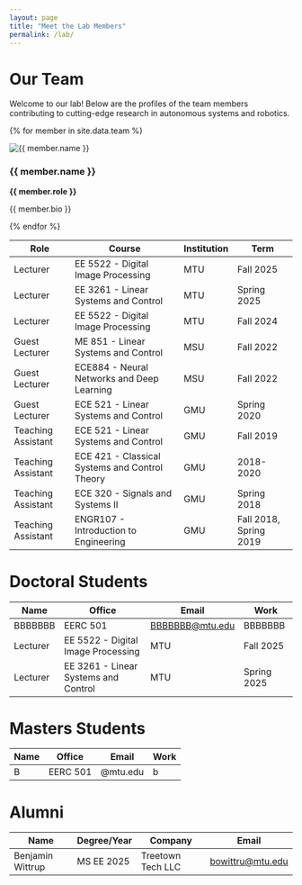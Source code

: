 ```yaml
---
layout: page
title: "Meet the Lab Members"
permalink: /lab/
---
```


# Our Team

Welcome to our lab! Below are the profiles of the team members contributing to cutting-edge research in autonomous systems and robotics.

{% for member in site.data.team %}
  <div class="team-member">
    <img src="{{ '/images/' | append: member.image }}" alt="{{ member.name }}" class="team-member-image" />
    <h3>{{ member.name }}</h3>
    <p><strong>{{ member.role }}</strong></p>
    <p>{{ member.bio }}</p>
  </div>
{% endfor %}


| Role            | Course                                        | Institution | Term               |
|-----------------|-----------------------------------------------|-------------|--------------------|
| Lecturer  | EE 5522 - Digital Image Processing           | MTU         | Fall 2025          |
| Lecturer  | EE 3261 - Linear Systems and Control         | MTU         | Spring 2025        |
| Lecturer  | EE 5522 - Digital Image Processing           | MTU         | Fall 2024          |
| Guest Lecturer  | ME 851 - Linear Systems and Control           | MSU         | Fall 2022          |
| Guest Lecturer  | ECE884 - Neural Networks and Deep Learning    | MSU         | Fall 2022          |
| Guest Lecturer  | ECE 521 - Linear Systems and Control          | GMU         | Spring 2020        |
| Teaching Assistant | ECE 521 - Linear Systems and Control        | GMU         | Fall 2019          |
| Teaching Assistant | ECE 421 - Classical Systems and Control Theory | GMU     | 2018-2020          |
| Teaching Assistant | ECE 320 - Signals and Systems II           | GMU         | Spring 2018        |
| Teaching Assistant | ENGR107 - Introduction to Engineering       | GMU         | Fall 2018, Spring 2019 |

Doctoral Students
======

| Name            | Office                                   | Email       | Work               |
|-----------------|------------------------------------------|-------------|--------------------|
| BBBBBBB   | EERC 501           |  BBBBBBB@mtu.edu       | BBBBBBB          |
| Lecturer  | EE 5522 - Digital Image Processing           | MTU         | Fall 2025          |
| Lecturer  | EE 3261 - Linear Systems and Control         | MTU         | Spring 2025        |

Masters Students
======

| Name            | Office                                   | Email       | Work               |
|-----------------|------------------------------------------|-------------|--------------------|
| B  | EERC 501           |  @mtu.edu       | b          |

Alumni
======

| Name            | Degree/Year                                   | Company     | Email              |
|-----------------|-----------------------------------------------|-------------|--------------------|
| Benjamin Wittrup  | MS EE 2025           | Treetown Tech LLC        | bowittru@mtu.edu          |
